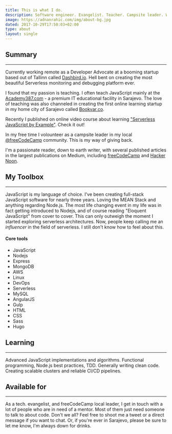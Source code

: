 ```yaml
---
title: This is what I do.
description: Software engineer. Evangelist. Teacher. Campsite leader. Writer.
image: https://adnanrahic.com/img/about-bg.jpg
dated: 2017-10-29T17:50:03+02:00
type: about
layout: single
---
```

<h2>Summary</h2>
<hr>
<p>
    Currently working remote as a Developer Advocate at a booming startup based out of Tallinn called <a href="https://dashbird.io/" target="_blank">Dashbird.io</a>. Hell bent on creating the most beautiful Serverless monitoring and debugging platform ever.
</p> 
<p>
    I found that my passion is teaching. I often teach JavaScript mainly at the  <a href="http://www.academy387.com/lecturers/adnan-rahic" target="_blank">Academy387.com</a> - a premium IT educational facility in Sarajevo. The love of teaching was also channeled in creating the first online learning startup in my home city of Sarajevo called <a href="https://bookvar.co/" target="_blank">Bookvar.co</a>.
</p>
<p>
    Recently I published on online video course about learning <a href="http://bit.ly/sls-js">"Serverless JavaScript by Example"</a>. Check it out!
</p>
<p>
    In my free time I volounteer as a campsite leader in my local <a href="https://www.facebook.com/groups/free.code.camp.sarajevo/" target="_blank">@freeCodeCamp</a> community. This is my way of giving back.
</p>
<p>
    I'm a passionate reader, down to earth writer, with several published articles in the largest publications on Medium, including <a href="https://medium.freecodecamp.org/" target="_blank">freeCodeCamp</a> and <a href="https://hackernoon.com/" target="_blank">Hacker Noon</a>.
</p>
<h2>My Toolbox</h2>
<hr>
<p>
    JavaScript is my language of choice. I've been creating full-stack JavaScript software for nearly three years. Loving the MEAN Stack and anything regarding Node.js. The most life changing event in my life was in fact getting introduced to Nodejs, and of course reading "Eloquent JavaScript" from cover to cover. This can only outweigh the moment I started exploring serverless architectures. Now, people keep calling me an <i>influencer</i> in the field of serverless. I still don't know how to feel about this.
</p> 
<h4>Core tools</h4>
<ul>
    <li>JavaScript</li>
    <li>Nodejs</li>
    <li>Express</li>
    <li>MongoDB</li>
    <li>AWS</li>
    <li>Linux</li>
    <li>DevOps</li>
    <li>Serverless</li>
    <li>MySQL</li>
    <li>AngularJS</li>
    <li>Gulp</li>
    <li>HTML</li>
    <li>CSS</li>
    <li>Sass</li>
    <li>Hugo</li>
</ul>
<h2>Learning</h2>
<hr>
<p>
    Advanced JavaScript implementations and algorithms. Functional programming, Node.js best practices, TDD. Generally writing clean code. Creating scalable clusters and reliable CI/CD pipelines. 
</p>
<h2>Available for</h2>
<hr>
<p>
    As a tech. evangelist, and freeCodeCamp local leader, I get in touch with a lot of people who are in need of a mentor. Most of them just need someone to talk to about code. Don't we all? Feel free to shoot me a tweet or a direct message if you want to chat. Or, if you're ever in Sarajevo, please be sure to let me know, I'm always down for drinks.
</p> 